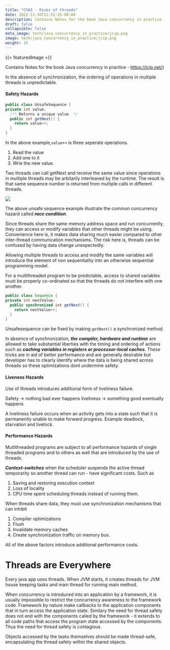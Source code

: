 ```yaml
---
title: "Ch03 - Risks of threads"
date: 2022-11-16T11:51:25-08:00
description: Contains Notes for the book Java concurrency in practice - https://jcip.net/) 
draft: false
collapsible: false
meta_image: tech/java_concurrency_in_practice/jcip.png
image: tech/java_concurrency_in_practice/jcip.png
weight: 15
---
```


{{< featuredImage >}}

Contains Notes for the book Java concurrency in practice - https://jcip.net/)


In the absence of synchronization, the ordering of operations in multiple threads is unpredictable.


#### Safety Hazards

```java
public class UnsafeSequence {
private int value;
  /** Returns a unique value. */
  public int getNext() {
    return value++;
  }
}
```

In the above example,```value++``` is three seperate operations.
1) Read the value
2) Add one to it
3) Wrie the new value.

Two threads can call getNext and receive the same value since operations in multiple threads may be arbitarily interleaved by the runtime. The result is that same sequence number is returned from mutliple calls in different threads.

![](@attachment/Clipboard_2022-11-11-15-19-58.png)

The above unsafe sequence example illustrate the common concurrency hazard called ***race condition***.

Since threads share the same memory address space and run concurrently, they can access or modify variables that other threads might be using. Convenience here is, it makes data sharing much easier compared to other inter-thread communication mechanisms. The risk here is, threads can be confused by having data change unexpectedly.

Allowing multiple threads to access and modify the same variables will introduce the element of non sequentiality into an otherwise sequential programming model.

For a multithreaded program to be predictable, access to shared variables must be properly co-ordinated so that the threads do not interfere with one another.

```java
public class Sequence {
private int nextValue;
  public synchronized int getNext() {
    return nextValue++;
  }
}
```

Unsafesequence can be fixed by making ```getNext()``` a synchronized method.

In absence of synchronization, ***the compiler, hardware and runtime*** are allowed to take substantial liberties with the timing and ordering of actions such as ***caching variables in registers or processor-local caches***. These tricks are in aid of better performance and are generally desirable but developer has to clearly identify where the data is being shared across threads so these optimizations dont undermine safety.


#### Liveness Hazards
Use of threads introduces additional form of liveliness failure.

Safety -> nothing bad ever happens
liveliness -> something good eventually happens.

A liveliness failure occurs when an activity gets into a state such that it is permanently unable to make forward progress. Example deadlock, starvation and livelock. 

#### Performance Hazards

Mutlithreaded programs are subject to all performance hazards of single threaded programs and to others as well that are introduced by the use of threads.

***Context-switches*** when the scheduler suspends the active thread temporarity so another thread can run - have significant costs. Such as 
1) Saving and restoring execution context
2) Loss of locality
3) CPU time spent scheduling threads instead of running them.

When threads share data, they must use synchronization mechanisms that can inhibit 
1) Compiler optimizations
2) Flush
3) Invalidate memory caches
4) Create synchronization traffic on memory bus.

All of the above factors introduce additional performance costs.


# Threads are Everywhere

Every java app uses threads. When JVM starts, it creates threads for JVM house keeping tasks and main thread for running main method.

When concurrency is introduced into an application by a framework, it is usually impossible to restrict the concurrency awareness to the framework code. Framework by nature make callbacks to the application components that in turn access the application state.
Similary the need for thread safety does not end with the components called by the framework - it extends to all code paths that access the program state accessed by the components. Thus the need for thread safety is contagious.

Objects accessed by the tasks themselves should be made thread-safe, encapsulating the thread safety within the shared objects.